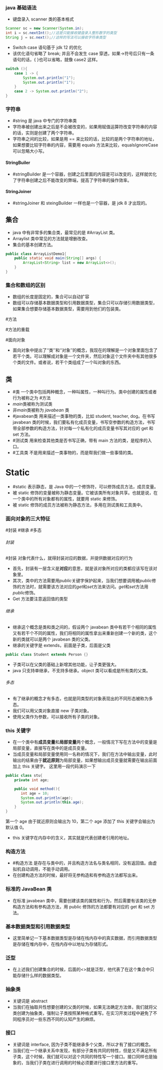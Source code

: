 ### java 基础语法
- 键盘录入 scanner 类的基本格式

```java
Scanner sc = new Scanner(System.in);
int i = sc.nextInt();//这是只能接收键盘录入整形数字的类型
String j = sc.next();//这样的写法可以接收字符串类型

```

- Switch case 语句基于 jdk 12 的优化
- 该优化语句省略了 break; 并且不会发生 case 穿透，如果->符号后只有一条语句的话，{ }也可以省略，就像 case2 这样。

```java
switch (){
    case 1 -> {
        System.out.println("1");
        System.out.println("1");
    }
    case 2 -> System.out.println("2");
}

```

### 字符串
- #string 是 java 中专门的字符串类
- 字符串被创建出来之后是不会被改变的，如果用赋值运算符改变字符串的内容的话，实则是创建了两个字符串。
- 字符串之间的比较，如果是用 == 来比较的话，比较的是两个字符串的地址，如果想要比较字符串的内容，需要用 equals 方法来比较，equalsIgnoreCase 可以忽略大小写。
#### StringBuiler
- #stringBuilder 是一个容器，创建之后里面的内容是可以改变的，这样就优化了字符串创建之后不能改变的弊端，提高了字符串的操作效率。
#### StringJoiner
- #stringJoiner 和 steingBuilder 一样也是一个容器，是 jdk 8 才出现的。




## 集合
- java 中有非常多的集合类，最常见的是 #ArrayList 类。
- Arraylist 类中常见的方法就是增删改查。
- 集合的基本创建方法。

```java
public class ArrayListDemo1{
    public static void main(String[] args) {
        ArrayList<String> list = new ArrayList<>();
    }
}

```


### 集合和数组的区别
- 数组的长度是固定的，集合可以自动扩容
- 数组可以存储基本数据类型和引用数据类型，集合只可以存储引用数据类型，如果集合想要存储基本数据类型，需要用到他们的包装类。

#方法

#方法的重载

#面向对象
- 面向对象中提出了‘‘类’’和‘‘对象’’的概念，我现在的理解是一个对象里面包含了若干个类。可以理解成对象是一个文件夹，然后对象这个文件夹中有其他很多个类的文件。或者说，若干个类组成了一个叫对象的东西。
## 类
- #类 一个类中包括两种概念，一种叫属性，一种叫行为。类中创建的属性或者行为被称之为 #方法
- *main*类被称为测试类
- 非*main*类被称为 *javabean* 类
- #javabean类 
用来描述一类事物的类，比如 student, teacher, dog。在书写 javabean 类的时候，我们要私有化成员变量，书写空参数的构造方法，书写带全部参数的构造方法，针对每一个私有化的成员变量书写其对应的 get 和 set 方法。
- #测试类
用来检查其他类是否书写正确，带有 main 方法的类，是程序的入口。
- #工具类
不是用来描述一类事物的，而是帮我们做一些事情的类。


# Static
-  #static 表示静态，是 Java 中的一个修饰符，可以修饰成员方法，成员变量。
- 被 static 修饰的变量被称为静态变量。它被该类所有对象共享。也就是说，在一个类中的所有对象都有的属性，就要用 static 来修饰。
- 被 static 修饰的成员方法被称为静态方法，多用在测试类和工具类中。


### 面向对象的三大特征 
#封装 #继承 #多态

###### 封装
#封装 对象代表什么，就得封装对应的数据，并提供数据对应的行为
- 首先，封装有一层含义是**对应**的意思，就是该对象所对应的类都应该写在该对象里。
- 其次，类中的方法需要用*public*关键字保护起来，当我们想要调用被*public*修饰的方法时，就需要该方法对应的*get*和*set*方法来访问。*get*和*set*方法用*public*修饰。
- Get 方法要注意返回值的类型


###### 继承
- 继承这个概念是类和类之间的，假设两个 javabean 类中有若干个相同的属性又有若干个不同的属性，我们将相同的属性拿出来重新创建一个新的类，这个新的类就可以是两个 javabean 类的父类。
- 继承的关键字是 extends，前面是子类，后面是父类
```java
public class Student extends Person {}

```
- 子类可以在父类的基础上新增其他功能，让子类更强大。
- java 只支持单继承，不支持多继承。object 类可以看成是所有类的父类。


###### 多态
- 有了继承的概念才有多态，也就是同类型的对象表现出的不同形态被称为多态。
- 我们可以用父类对象直接 new 子类对象。
- 使用父类作为参数，可以接收所有子类的对象。


### this 关键字
- 在一个类中有**成员变量**和**局部变量**两个概念，一般情况下写在方法中的变量是局部变量，直接写在类中的是成员变量。
- 当成员变量和局部变量使用同一名称的情况下，我们在方法中输出变量，此时输出的结果由于**就近原则**为局部变量，如果想输出成员变量就需要在输出前面加上 this 关键字。
这里用一段代码演示一下 
```java
public class stu{
    private int age;

    public void method(){
       int age = 10;
       System.out.println(age);
       System.out.println(this.age);
    }
}
```
第一个 age 由于就近原则会输出为 10，第二个 age 添加了 this 关键字会输出为默认值 0。
- this 关键字在内存中的含义，其实就是代表创建者引用的地址。

### 构造方法
- #构造方法 是存在与类中的，并且构造方法名与类名相同，没有返回值。由虚拟机自动调用，不能手动调用。
- 在创建构造方法的时候，最好将无参构造和有参构造方法都写出来。

### 标准的 JavaBean 类
- 在标准 javabean 类中，需要创建该类的属性和行为，然后需要有该类的无参构造方法和有参构造方法，用 public 修饰的方法都要有对应的 get 和 set 方法。

### 基本数据类型和引用数据类型
- 这里简单记一下基本数据类型是存储在栈内存中的真实数据，而引用数据类型是存储在堆内存中，在栈内存中以地址为存储形式。

### 泛型
- 在上述我们创建集合的时候，后面的<>就是泛型，他代表了在这个集合中只能存储什么样的数据类型。


### 抽象类
- 关键词是 abstract
- 当我们在抽取共性想要创建的父类的时候，如果无法确定方法体，我们就将父类创建为抽象类，强制让子类按照某种格式重写。在实习开发过程中避免了不同程序员对一些东西不同的认知产生的麻烦。



### 接口
- 关键词是 interface, 因为子类不能继承多个父类，所以才有了接口的概念。
- 当我们在一个继承关系中发现，有部分子类有共同的特性，但是又不满足所有子类，这个时候，我们就可以对这个共同的特性写一个接口。接口同样也是抽象的，当我们子类在进行调用的时候必须要进行接口里方法的重写。